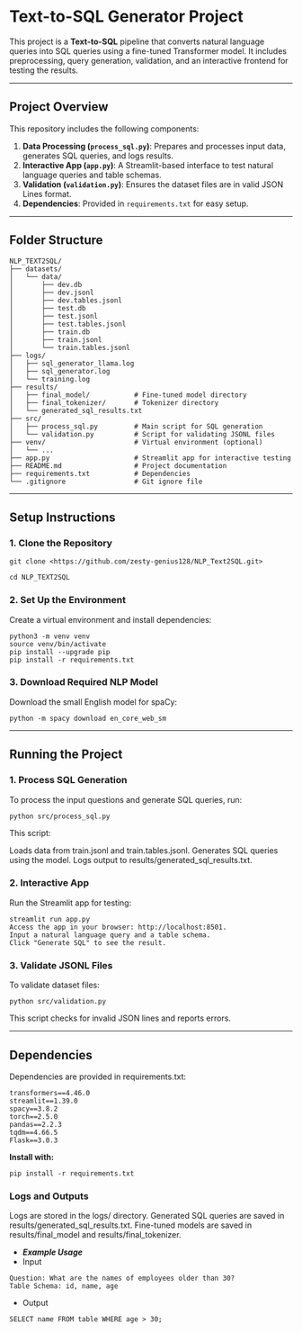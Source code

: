 # Text-to-SQL Generator Project

This project is a **Text-to-SQL** pipeline that converts natural language queries into SQL queries using a fine-tuned Transformer model. It includes preprocessing, query generation, validation, and an interactive frontend for testing the results.

---

## Project Overview

This repository includes the following components:

1. **Data Processing (`process_sql.py`)**: Prepares and processes input data, generates SQL queries, and logs results.
2. **Interactive App (`app.py`)**: A Streamlit-based interface to test natural language queries and table schemas.
3. **Validation (`validation.py`)**: Ensures the dataset files are in valid JSON Lines format.
4. **Dependencies**: Provided in `requirements.txt` for easy setup.

---

## Folder Structure

```plaintext
NLP_TEXT2SQL/
├── datasets/
│   └── data/
│       ├── dev.db
│       ├── dev.jsonl
│       ├── dev.tables.jsonl
│       ├── test.db
│       ├── test.jsonl
│       ├── test.tables.jsonl
│       ├── train.db
│       ├── train.jsonl
│       └── train.tables.jsonl
├── logs/
│   ├── sql_generator_llama.log
│   ├── sql_generator.log
│   └── training.log
├── results/
│   ├── final_model/           # Fine-tuned model directory
│   ├── final_tokenizer/       # Tokenizer directory
│   └── generated_sql_results.txt
├── src/
│   ├── process_sql.py         # Main script for SQL generation
│   └── validation.py          # Script for validating JSONL files
├── venv/                      # Virtual environment (optional)
│   └── ...
├── app.py                     # Streamlit app for interactive testing
├── README.md                  # Project documentation
├── requirements.txt           # Dependencies
└── .gitignore                 # Git ignore file
```
---

## Setup Instructions

### 1. Clone the Repository
```
git clone <https://github.com/zesty-genius128/NLP_Text2SQL.git>

cd NLP_TEXT2SQL
```
### 2. Set Up the Environment
Create a virtual environment and install dependencies:

```
python3 -m venv venv
source venv/bin/activate
pip install --upgrade pip
pip install -r requirements.txt
```
### 3. Download Required NLP Model
Download the small English model for spaCy:

```
python -m spacy download en_core_web_sm
```
---
## Running the Project
### 1. Process SQL Generation
To process the input questions and generate SQL queries, run:

```
python src/process_sql.py
```
This script:

Loads data from train.jsonl and train.tables.jsonl.
Generates SQL queries using the model.
Logs output to results/generated_sql_results.txt.
### 2. Interactive App
Run the Streamlit app for testing:
```
streamlit run app.py
Access the app in your browser: http://localhost:8501.
Input a natural language query and a table schema.
Click "Generate SQL" to see the result.
```
### 3. Validate JSONL Files
To validate dataset files:
```
python src/validation.py
```
This script checks for invalid JSON lines and reports errors.

---
## Dependencies
Dependencies are provided in requirements.txt:

```
transformers==4.46.0
streamlit==1.39.0
spacy==3.8.2
torch==2.5.0
pandas==2.2.3
tqdm==4.66.5
Flask==3.0.3
```
**Install with:**

```
pip install -r requirements.txt
```
### Logs and Outputs
Logs are stored in the logs/ directory.
Generated SQL queries are saved in results/generated_sql_results.txt.
Fine-tuned models are saved in results/final_model and results/final_tokenizer.

- ***Example Usage***
- Input
```
Question: What are the names of employees older than 30?
Table Schema: id, name, age
```
- Output
```
SELECT name FROM table WHERE age > 30;
```
<!--License
This project is licensed under the MIT License.

Contact
For queries or issues, contact:
Name: 
Email: 2001.arjunmalik@gmail.com
GitHub: arjunmalik11
-->